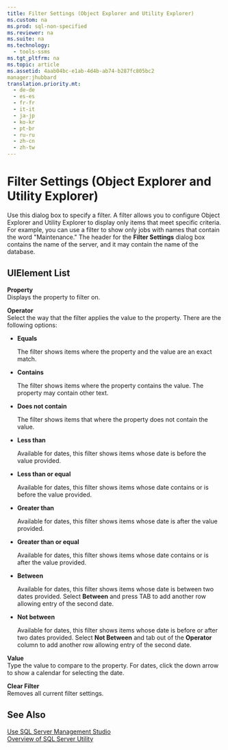 ```yaml
---
title: Filter Settings (Object Explorer and Utility Explorer)
ms.custom: na
ms.prod: sql-non-specified
ms.reviewer: na
ms.suite: na
ms.technology: 
  - tools-ssms
ms.tgt_pltfrm: na
ms.topic: article
ms.assetid: 4aab04bc-e1ab-4d4b-ab74-b287fc805bc2
manager:jhubbard
translation.priority.mt: 
  - de-de
  - es-es
  - fr-fr
  - it-it
  - ja-jp
  - ko-kr
  - pt-br
  - ru-ru
  - zh-cn
  - zh-tw
---
```

# Filter Settings (Object Explorer and Utility Explorer)
Use this dialog box to specify a filter. A filter allows you to configure Object Explorer and Utility Explorer to display only items that meet specific criteria. For example, you can use a filter to show only jobs with names that contain the word "Maintenance." The header for the **Filter Settings** dialog box contains the name of the server, and it may contain the name of the database.  
  
## UIElement List  
**Property**  
Displays the property to filter on.  
  
**Operator**  
Select the way that the filter applies the value to the property. There are the following options:  
  
-   **Equals**  
  
    The filter shows items where the property and the value are an exact match.  
  
-   **Contains**  
  
    The filter shows items where the property contains the value. The property may contain other text.  
  
-   **Does not contain**  
  
    The filter shows items that where the property does not contain the value.  
  
-   **Less than**  
  
    Available for dates, this filter shows items whose date is before the value provided.  
  
-   **Less than or equal**  
  
    Available for dates, this filter shows items whose date contains or is before the value provided.  
  
-   **Greater than**  
  
    Available for dates, this filter shows items whose date is after the value provided.  
  
-   **Greater than or equal**  
  
    Available for dates, this filter shows items whose date contains or is after the value provided.  
  
-   **Between**  
  
    Available for dates, this filter shows items whose date is between two dates provided. Select **Between** and press TAB to add another row allowing entry of the second date.  
  
-   **Not between**  
  
    Available for dates, this filter shows items whose date is before or after two dates provided. Select **Not Between** and tab out of the **Operator** column to add another row allowing entry of the second date.  
  
**Value**  
Type the value to compare to the property. For dates, click the down arrow to show a calendar for selecting the date.  
  
**Clear Filter**  
Removes all current filter settings.  
  
## See Also  
[Use SQL Server Management Studio](../content/Use-SQL-Server-Management-Studio.md)  
[Overview of SQL Server Utility](assetId:///6e6cbd25-6b1c-4e21-9ade-4584e243fd8f)  
  
